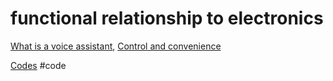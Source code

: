 # functional relationship to electronics
[What is a voice assistant](output/themes/What%20is%20a%20voice%20assistant.md), [Control and convenience](output/themes/Control%20and%20convenience.md)

[Codes](output/codes/Codes.md) #code